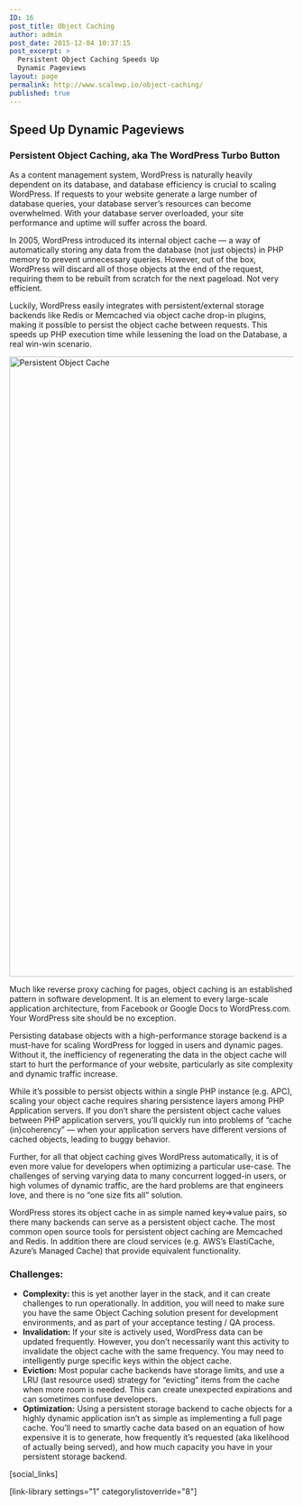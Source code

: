 ```yaml
---
ID: 16
post_title: Object Caching
author: admin
post_date: 2015-12-04 10:37:15
post_excerpt: >
  Persistent Object Caching Speeds Up
  Dynamic Pageviews
layout: page
permalink: http://www.scalewp.io/object-caching/
published: true
---
```


## Speed Up Dynamic Pageviews

### Persistent Object Caching, aka The WordPress Turbo Button

As a content management system, WordPress is naturally heavily dependent on its database, and database efficiency is crucial to scaling WordPress. If requests to your website generate a large number of database queries, your database server’s resources can become overwhelmed. With your database server overloaded, your site performance and uptime will suffer across the board.

In 2005, WordPress introduced its internal object cache — a way of automatically storing any data from the database (not just objects) in PHP memory to prevent unnecessary queries. However, out of the box, WordPress will discard all of those objects at the end of the request, requiring them to be rebuilt from scratch for the next pageload. Not very efficient.

Luckily, WordPress easily integrates with persistent/external storage backends like Redis or Memcached via object cache drop-in plugins, making it possible to persist the object cache between requests. This speeds up PHP execution time while lessening the load on the Database, a real win-win scenario.

<img src="https://raw.githubusercontent.com/pantheon-systems/wordpress-at-scale/master/diagrams/object_cache.png" width="1100" title="Persistent Object Cache" />

Much like reverse proxy caching for pages, object caching is an established pattern in software development. It is an element to every large-scale application architecture, from Facebook or Google Docs to WordPress.com. Your WordPress site should be no exception.

Persisting database objects with a high-performance storage backend is a must-have for scaling WordPress for logged in users and dynamic pages. Without it, the inefficiency of regenerating the data in the object cache will start to hurt the performance of your website, particularly as site complexity and dynamic traffic increase.

While it’s possible to persist objects within a single PHP instance (e.g. APC), scaling your object cache requires sharing persistence layers among PHP Application servers. If you don’t share the persistent object cache values between PHP application servers, you’ll quickly run into problems of “cache (in)coherency” — when your application servers have different versions of cached objects, leading to buggy behavior.

Further, for all that object caching gives WordPress automatically, it is of even more value for developers when optimizing a particular use-case. The challenges of serving varying data to many concurrent logged-in users, or high volumes of dynamic traffic, are the hard problems are that engineers love, and there is no “one size fits all” solution.

WordPress stores its object cache in as simple named key=&gt;value pairs, so there many backends can serve as a persistent object cache. The most common open source tools for persistent object caching are Memcached and Redis. In addition there are cloud services (e.g. AWS’s ElastiCache, Azure’s Managed Cache) that provide equivalent functionality.

### Challenges:

* **Complexity:** this is yet another layer in the stack, and it can create challenges to run operationally. In addition, you will need to make sure you have the same Object Caching solution present for development environments, and as part of your acceptance testing / QA process.
* **Invalidation:** If your site is actively used, WordPress data can be updated frequently. However, you don’t necessarily want this activity to invalidate the object cache with the same frequency. You may need to intelligently purge specific keys within the object cache.
* **Eviction:** Most popular cache backends have storage limits, and use a LRU (last resource used) strategy for “evicting” items from the cache when more room is needed. This can create unexpected expirations and can sometimes confuse developers.
* **Optimization:** Using a persistent storage backend to cache objects for a highly dynamic application isn’t as simple as implementing a full page cache. You’ll need to smartly cache data based on an equation of how expensive it is to generate, how frequently it’s requested (aka likelihood of actually being served), and how much capacity you have in your persistent storage backend.

<!--- Do not edit below this line. Automatically pulls in resources. -->

[social_links]

[link-library settings="1" categorylistoverride="8"]